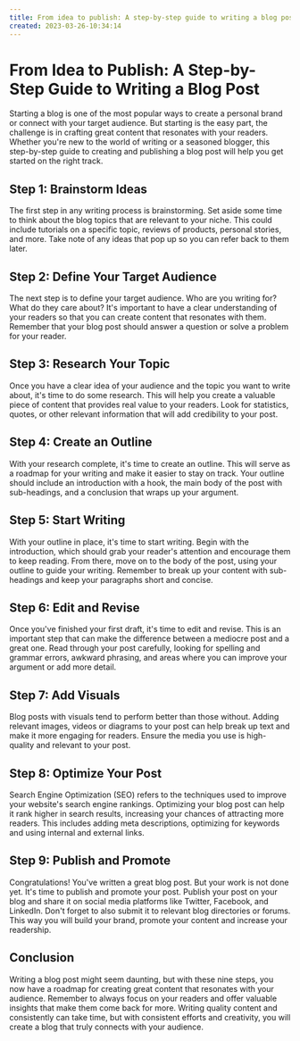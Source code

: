 ```yaml
---
title: From idea to publish: A step-by-step guide to writing a blog post5
created: 2023-03-26-10:34:14
---
```


# From Idea to Publish: A Step-by-Step Guide to Writing a Blog Post

Starting a blog is one of the most popular ways to create a personal brand or connect with your target audience. But starting is the easy part, the challenge is in crafting great content that resonates with your readers. Whether you're new to the world of writing or a seasoned blogger, this step-by-step guide to creating and publishing a blog post will help you get started on the right track.

## Step 1: Brainstorm Ideas

The first step in any writing process is brainstorming. Set aside some time to think about the blog topics that are relevant to your niche. This could include tutorials on a specific topic, reviews of products, personal stories, and more. Take note of any ideas that pop up so you can refer back to them later.

## Step 2: Define Your Target Audience

The next step is to define your target audience. Who are you writing for? What do they care about? It's important to have a clear understanding of your readers so that you can create content that resonates with them. Remember that your blog post should answer a question or solve a problem for your reader.

## Step 3: Research Your Topic

Once you have a clear idea of your audience and the topic you want to write about, it's time to do some research. This will help you create a valuable piece of content that provides real value to your readers. Look for statistics, quotes, or other relevant information that will add credibility to your post.

## Step 4: Create an Outline

With your research complete, it's time to create an outline. This will serve as a roadmap for your writing and make it easier to stay on track. Your outline should include an introduction with a hook, the main body of the post with sub-headings, and a conclusion that wraps up your argument.

## Step 5: Start Writing

With your outline in place, it's time to start writing. Begin with the introduction, which should grab your reader's attention and encourage them to keep reading. From there, move on to the body of the post, using your outline to guide your writing. Remember to break up your content with sub-headings and keep your paragraphs short and concise.

## Step 6: Edit and Revise

Once you've finished your first draft, it's time to edit and revise. This is an important step that can make the difference between a mediocre post and a great one. Read through your post carefully, looking for spelling and grammar errors, awkward phrasing, and areas where you can improve your argument or add more detail.

## Step 7: Add Visuals

Blog posts with visuals tend to perform better than those without. Adding relevant images, videos or diagrams to your post can help break up text and make it more engaging for readers. Ensure the media you use is high-quality and relevant to your post.

## Step 8: Optimize Your Post

Search Engine Optimization (SEO) refers to the techniques used to improve your website's search engine rankings. Optimizing your blog post can help it rank higher in search results, increasing your chances of attracting more readers. This includes adding meta descriptions, optimizing for keywords and using internal and external links.

## Step 9: Publish and Promote

Congratulations! You've written a great blog post. But your work is not done yet. It's time to publish and promote your post. Publish your post on your blog and share it on social media platforms like Twitter, Facebook, and LinkedIn. Don't forget to also submit it to relevant blog directories or forums. This way you will build your brand, promote your content and increase your readership.

## Conclusion

Writing a blog post might seem daunting, but with these nine steps, you now have a roadmap for creating great content that resonates with your audience. Remember to always focus on your readers and offer valuable insights that make them come back for more. Writing quality content and consistently can take time, but with consistent efforts and creativity, you will create a blog that truly connects with your audience.
